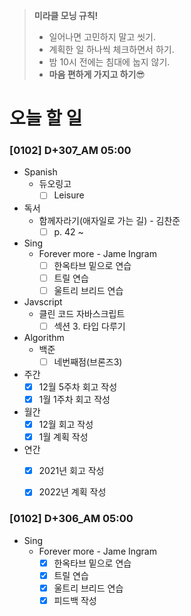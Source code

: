 > **미라클 모닝 규칙!**
>
> - 일어나면 고민하지 말고 씻기.
> - 계획한 일 하나씩 체크하면서 하기.
> - 밤 10시 전에는 침대에 눕지 않기.
> - **마음 편하게 가지고 하기**😎



# 오늘 할 일

### [0102] D+307_AM 05:00

- Spanish 
  - 듀오링고
    - [ ] Leisure
- 독서
  - 함께자라기(애자일로 가는 길) - 김찬준
    - [ ] p. 42 ~ 
- Sing
  - Forever more - Jame Ingram
    - [ ] 한옥타브 밑으로 연습
    - [ ] 트릴 연습
    - [ ] 울트리 브리드 연습
- Javscript
  - 클린 코드 자바스크립트
    - [ ] 섹션 3. 타입 다루기
- Algorithm
  - 백준
    - [ ] 네번째점(브론즈3)

- 주간
  - [x] 12월 5주차 회고 작성
  - [x] 1월 1주차 회고 작성
- 월간
  - [x] 12월 회고 작성
  - [x] 1월 계획 작성
- 연간
  - [x] 2021년 회고 작성
  - [x] 2022년 계획 작성



### [0102] D+306_AM 05:00

- Sing
  - Forever more - Jame Ingram
    - [x] 한옥타브 밑으로 연습
    - [x] 트릴 연습
    - [x] 울트리 브리드 연습
    - [x] 피드백 작성